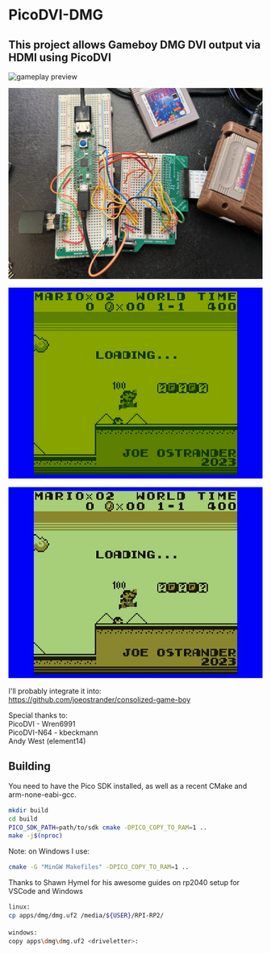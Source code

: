 # PicoDVI-DMG  

## This project allows Gameboy DMG DVI output via HDMI using PicoDVI

![gameplay preview](./images/gameplay.gif?raw=true)  

![hardware](./images/hardware.jpg?raw=true)  

![dmg theme](./images/preview_dmg.jpg?raw=true)  

![gbp theme](./images/preview_gbp.jpg?raw=true)  



I'll probably integrate it into:  
https://github.com/joeostrander/consolized-game-boy  

Special thanks to:  
PicoDVI - Wren6991  
PicoDVI-N64 - kbeckmann  
Andy West (element14)  





Building
--------

You need to have the Pico SDK installed, as well as a recent CMake and arm-none-eabi-gcc.


```bash
mkdir build
cd build
PICO_SDK_PATH=path/to/sdk cmake -DPICO_COPY_TO_RAM=1 ..
make -j$(nproc)
```
Note:  on Windows I use:  
```bash
cmake -G "MinGW Makefiles" -DPICO_COPY_TO_RAM=1 ..
```
Thanks to Shawn Hymel for his awesome guides on rp2040 setup for VSCode and Windows

```bash
linux:  
cp apps/dmg/dmg.uf2 /media/${USER}/RPI-RP2/

windows:
copy apps\dmg\dmg.uf2 <driveletter>:
```
